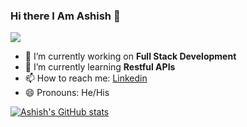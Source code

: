 ### Hi there I Am Ashish  👋
![](https://komarev.com/ghpvc/?username=Ashish-AI)

- 🔭 I’m currently working on **Full Stack Development**
- 🌱 I’m currently learning **Restful APIs**
- 📫 How to reach me: [Linkedin](https://www.linkedin.com/in/ashish-chaubey-934b1b190/)
- 😄 Pronouns: He/His

<!-- <img src="https://github-readme-stats.vercel.app/api?username=Ashish-AI&&show_icons=true&title_color=ffffff&icon_color=bb2acf&text_color=daf7dc&bg_color=151515"> -->
<!-- ![Ashish's GitHub stats](https://github-readme-stats.vercel.app/api?username=Ashish-AI&show_icons=true&theme=radical&show_icons=true?count_private=true) -->
[![Ashish's GitHub stats](https://github-readme-stats.vercel.app/api?username=Ashish-AI)](https://github.com/anuraghazra/github-readme-stats)


